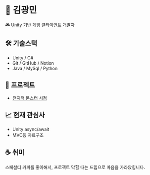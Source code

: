 # 👋 김광민
🎮 Unity 기반 게임 클라이언트 개발자

## 🛠 기술스택
- Unity / C#
- Git / GitHub / Notion
- Java / MySql / Python

## 📂 프로젝트
- [전지적 몬스터 시점](https://github.com/WingRider2/CodeLike)

## 📈 현재 관심사
- Unity async/await
- MVC등 자료구조

## ☕ 취미
스페셜티 커피를 좋아해서, 프로젝트 막힐 때는 드립으로 마음을 가라앉힙니다.

